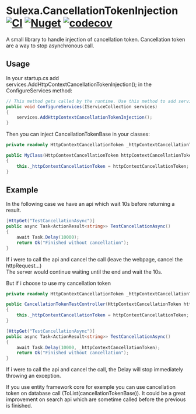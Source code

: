 # Sulexa.CancellationTokenInjection [![CI](https://github.com/Sulexa/Sulexa.CancellationTokenInjection/actions/workflows/CICD.yml/badge.svg?branch=main)](https://github.com/Sulexa/Sulexa.CancellationTokenInjection/actions/workflows/CICD.yml) [![Nuget](https://img.shields.io/nuget/v/Sulexa.CancellationTokenInjection.svg?style=flat)](https://www.nuget.org/packages/Sulexa.CancellationTokenInjection) [![codecov](https://codecov.io/gh/Sulexa/Sulexa.CancellationTokenInjection/branch/main/graph/badge.svg?token=4WQL6WPC4F)](https://codecov.io/gh/Sulexa/Sulexa.CancellationTokenInjection)

A small library to handle injection of cancellation token.
Cancellation token are a way to stop asynchronous call.

## Usage

In your startup.cs add services.AddHttpContextCancellationTokenInjection(); in the ConfigureServices method:

```csharp
// This method gets called by the runtime. Use this method to add services to the container.
public void ConfigureServices(IServiceCollection services)
{
    services.AddHttpContextCancellationTokenInjection();
}
```
Then you can inject CancellationTokenBase in your classes:
```csharp
private readonly HttpContextCancellationToken _httpContextCancellationToken; 

public MyClass(HttpContextCancellationToken httpContextCancellationToken)
{
    this._httpContextCancellationToken = httpContextCancellationToken;
}
```

## Example

In the following case we have an api which wait 10s before returning a result.
```csharp
[HttpGet("TestCancellationAsync")]
public async Task<ActionResult<string>> TestCancellationAsync()
{
    await Task.Delay(10000);
    return Ok("Finished without cancellation");
}
```
If i were to call the api and cancel the call (leave the webpage, cancel the httpRequest...)  
The server would continue waiting until the end and wait the 10s.

But if i choose to use my cancellation token
```csharp
private readonly HttpContextCancellationToken _httpContextCancellationToken;

public CancellationTokenTestController(HttpContextCancellationToken httpContextCancellationToken)
{
    this._httpContextCancellationToken = httpContextCancellationToken;
}

[HttpGet("TestCancellationAsync")]
public async Task<ActionResult<string>> TestCancellationAsync()
{
    await Task.Delay(10000, _httpContextCancellationToken);
    return Ok("Finished without cancellation");
}
```
If i were to call the api and cancel the call, the Delay will stop immediately throwing an exception.

If you use entity framework core for exemple you can use cancellation token on database call (ToList(cancellationTokenBase)).
It could be a great improvement on search api which are sometime called before the previous is finished.
